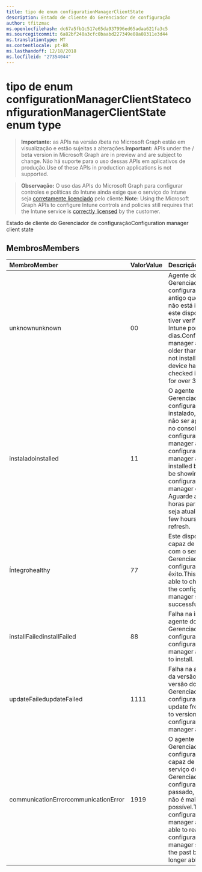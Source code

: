```yaml
---
title: tipo de enum configurationManagerClientState
description: Estado de cliente do Gerenciador de configuração
author: tfitzmac
ms.openlocfilehash: dc67a5fb1c517e65da937996ed65adaa621fa3c5
ms.sourcegitcommit: 6a82bf240a3cfc0baabd227349e08a08311e3d44
ms.translationtype: MT
ms.contentlocale: pt-BR
ms.lasthandoff: 12/18/2018
ms.locfileid: "27354044"
---
```

# <a name="configurationmanagerclientstate-enum-type"></a><span data-ttu-id="5dbdf-103">tipo de enum configurationManagerClientState</span><span class="sxs-lookup"><span data-stu-id="5dbdf-103">configurationManagerClientState enum type</span></span>

> <span data-ttu-id="5dbdf-104">**Importante:** as APIs na versão /beta no Microsoft Graph estão em visualização e estão sujeitas a alterações.</span><span class="sxs-lookup"><span data-stu-id="5dbdf-104">**Important:** APIs under the / beta version in Microsoft Graph are in preview and are subject to change.</span></span> <span data-ttu-id="5dbdf-105">Não há suporte para o uso dessas APIs em aplicativos de produção.</span><span class="sxs-lookup"><span data-stu-id="5dbdf-105">Use of these APIs in production applications is not supported.</span></span>

> <span data-ttu-id="5dbdf-106">**Observação:** O uso das APIs do Microsoft Graph para configurar controles e políticas do Intune ainda exige que o serviço do Intune seja [corretamente licenciado](https://go.microsoft.com/fwlink/?linkid=839381) pelo cliente.</span><span class="sxs-lookup"><span data-stu-id="5dbdf-106">**Note:** Using the Microsoft Graph APIs to configure Intune controls and policies still requires that the Intune service is [correctly licensed](https://go.microsoft.com/fwlink/?linkid=839381) by the customer.</span></span>

<span data-ttu-id="5dbdf-107">Estado de cliente do Gerenciador de configuração</span><span class="sxs-lookup"><span data-stu-id="5dbdf-107">Configuration manager client state</span></span>
## <a name="members"></a><span data-ttu-id="5dbdf-108">Membros</span><span class="sxs-lookup"><span data-stu-id="5dbdf-108">Members</span></span>
|<span data-ttu-id="5dbdf-109">Membro</span><span class="sxs-lookup"><span data-stu-id="5dbdf-109">Member</span></span>|<span data-ttu-id="5dbdf-110">Valor</span><span class="sxs-lookup"><span data-stu-id="5dbdf-110">Value</span></span>|<span data-ttu-id="5dbdf-111">Descrição</span><span class="sxs-lookup"><span data-stu-id="5dbdf-111">Description</span></span>|
|:---|:---|:---|
|<span data-ttu-id="5dbdf-112">unknown</span><span class="sxs-lookup"><span data-stu-id="5dbdf-112">unknown</span></span>|<span data-ttu-id="5dbdf-113">0</span><span class="sxs-lookup"><span data-stu-id="5dbdf-113">0</span></span>|<span data-ttu-id="5dbdf-114">Agente do Gerenciador de configuração é mais antigo que 1806 ou não está instalado ou este dispositivo não tiver verificado em Intune por mais de 30 dias.</span><span class="sxs-lookup"><span data-stu-id="5dbdf-114">Configuration manager agent is older than 1806 or not installed or this device has not checked into Intune for over 30 days.</span></span>|
|<span data-ttu-id="5dbdf-115">instalado</span><span class="sxs-lookup"><span data-stu-id="5dbdf-115">installed</span></span>|<span data-ttu-id="5dbdf-116">1</span><span class="sxs-lookup"><span data-stu-id="5dbdf-116">1</span></span>|<span data-ttu-id="5dbdf-117">O agente do Gerenciador de configuração está instalado, mas pode não ser aparecendo no console do configuration manager ainda.</span><span class="sxs-lookup"><span data-stu-id="5dbdf-117">The configuration manager agent is installed but may not be showing up in the configuration manager console yet.</span></span> <span data-ttu-id="5dbdf-118">Aguarde algumas horas para que ele seja atualizada.</span><span class="sxs-lookup"><span data-stu-id="5dbdf-118">Wait a few hours for it to refresh.</span></span>|
|<span data-ttu-id="5dbdf-119">Íntegro</span><span class="sxs-lookup"><span data-stu-id="5dbdf-119">healthy</span></span>|<span data-ttu-id="5dbdf-120">7</span><span class="sxs-lookup"><span data-stu-id="5dbdf-120">7</span></span>|<span data-ttu-id="5dbdf-121">Este dispositivo foi capaz de check-in com o serviço do Gerenciador de configuração com êxito.</span><span class="sxs-lookup"><span data-stu-id="5dbdf-121">This device was able to check in with the configuration manager service successfully.</span></span>|
|<span data-ttu-id="5dbdf-122">installFailed</span><span class="sxs-lookup"><span data-stu-id="5dbdf-122">installFailed</span></span>|<span data-ttu-id="5dbdf-123">8</span><span class="sxs-lookup"><span data-stu-id="5dbdf-123">8</span></span>|<span data-ttu-id="5dbdf-124">Falha na instalação do agente do Gerenciador de configuração.</span><span class="sxs-lookup"><span data-stu-id="5dbdf-124">The configuration manager agent failed to install.</span></span>|
|<span data-ttu-id="5dbdf-125">updateFailed</span><span class="sxs-lookup"><span data-stu-id="5dbdf-125">updateFailed</span></span>|<span data-ttu-id="5dbdf-126">11</span><span class="sxs-lookup"><span data-stu-id="5dbdf-126">11</span></span>|<span data-ttu-id="5dbdf-127">Falha na atualização da versão x a y da versão do agente do Gerenciador de configuração.</span><span class="sxs-lookup"><span data-stu-id="5dbdf-127">The update from version x to version y of the configuration manager agent failed.</span></span> |
|<span data-ttu-id="5dbdf-128">communicationError</span><span class="sxs-lookup"><span data-stu-id="5dbdf-128">communicationError</span></span>|<span data-ttu-id="5dbdf-129">19</span><span class="sxs-lookup"><span data-stu-id="5dbdf-129">19</span></span>|<span data-ttu-id="5dbdf-130">O agente do Gerenciador de configuração foi capaz de acessar o serviço do Gerenciador de configuração no passado, mas agora não é mais possível.</span><span class="sxs-lookup"><span data-stu-id="5dbdf-130">The configuration manager agent was able to reach the configuration manager service in the past but is now no longer able to.</span></span> |





